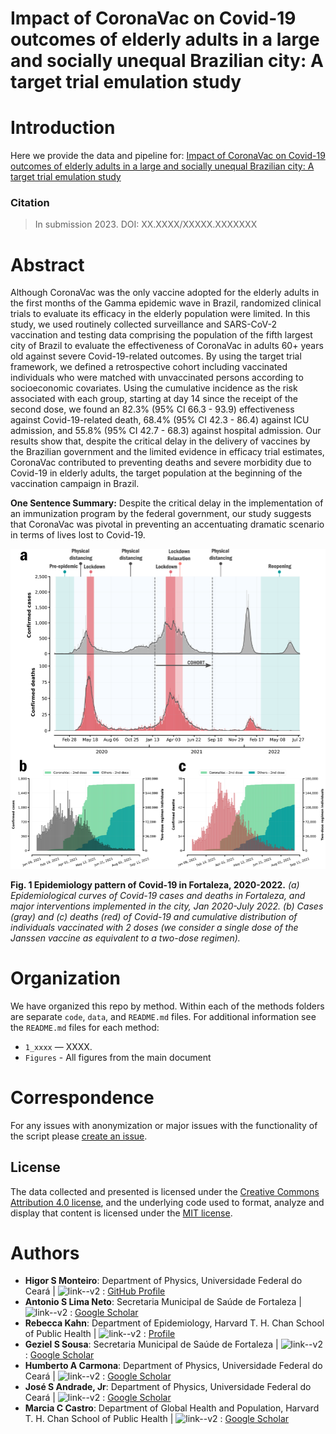 # Impact of CoronaVac on Covid-19 outcomes of elderly adults in a large and socially unequal Brazilian city: A target trial emulation study
 
 
# Introduction
Here we provide the data and pipeline for: [Impact of CoronaVac on Covid-19 outcomes of elderly adults in a large and socially unequal Brazilian city: A target trial emulation study](to-be-released)

### Citation

> In submission 2023. DOI: XX.XXXX/XXXXX.XXXXXXX


# Abstract

Although CoronaVac was the only vaccine adopted for the elderly adults in the first months of the Gamma epidemic wave in Brazil, randomized clinical trials to evaluate its efficacy in the elderly population were limited. In this study, we used routinely collected surveillance and SARS-CoV-2 vaccination and testing data comprising the population of the fifth largest city of Brazil to evaluate the effectiveness of CoronaVac in adults 60+ years old against severe Covid-19-related outcomes. By using the target trial framework, we defined a retrospective cohort including vaccinated individuals who were matched with unvaccinated persons according to socioeconomic covariates. Using the cumulative incidence as the risk associated with each group, starting at day 14 since the receipt of the second dose, we found an 82.3% (95% CI 66.3 - 93.9) effectiveness against Covid-19-related death, 68.4% (95% CI 42.3 - 86.4) against ICU admission, and 55.8% (95% CI 42.7 - 68.3) against hospital admission. Our results show that, despite the critical delay in the delivery of vaccines by the Brazilian government and the limited evidence in efficacy trial estimates, CoronaVac contributed to preventing deaths and severe morbidity due to Covid-19 in elderly adults, the target population at the beginning of the vaccination campaign in Brazil.


__One Sentence Summary:__ Despite the critical delay in the implementation of an immunization program by the federal government, our study suggests that CoronaVac was pivotal in preventing an accentuating dramatic scenario in terms of lives lost to Covid-19.


![FIG_1_JOIN_V6.png](figures/FIG_1_JOIN_V6.png)

__Fig. 1 Epidemiology pattern of Covid-19 in Fortaleza, 2020-2022.__
*(a) Epidemiological curves of Covid-19 cases and deaths in Fortaleza, and major interventions implemented in the city, Jan 2020-July 2022. (b) Cases (gray) and (c) deaths (red) of Covid-19 and cumulative distribution of individuals vaccinated with 2 doses (we consider a single dose of the Janssen vaccine as equivalent to a two-dose regimen).* 



# Organization
We have organized this repo by method. Within each of the methods folders are separate `code`, `data`, and `README.md` files. For additional information see the `README.md` files for each method: 
- `1_xxxx`  — XXXX.
- `Figures` - All figures from the main document 


# Correspondence
For any issues with anonymization or major issues with the functionality of the script please [create an issue](https://github.com/mcastrolab/Brazil_Covid19_spatiotemporal/issues).


## License
The data collected and presented is licensed under the [Creative Commons Attribution 4.0 license](https://creativecommons.org/licenses/by/4.0/), and the underlying code used to format, analyze and display that content is licensed under the [MIT license](http://opensource.org/licenses/mit-license.php). 


# Authors
- __Higor S Monteiro__: Department of Physics, Universidade Federal do Ceará | ![link--v2](https://user-images.githubusercontent.com/43140693/111211993-742aeb80-85a5-11eb-85b8-a1e2c5102d99.png) : [GitHub Profile](https://github.com/higorsmonteiro)
- __Antonio S Lima Neto__: Secretaria Municipal de Saúde de Fortaleza | ![link--v2](https://user-images.githubusercontent.com/43140693/111211993-742aeb80-85a5-11eb-85b8-a1e2c5102d99.png) : [Google Scholar](https://scholar.google.com.br/citations?user=ZTQLXYkAAAAJ&hl=pt-BR&oi=ao)
- __Rebecca Kahn__: Department of Epidemiology, Harvard T. H. Chan School of Public Health | ![link--v2](https://user-images.githubusercontent.com/43140693/111211993-742aeb80-85a5-11eb-85b8-a1e2c5102d99.png) : [Profile](https://ccdd.hsph.harvard.edu/people/rebecca-kahn/)
- __Geziel S Sousa__: Secretaria Municipal de Saúde de Fortaleza | ![link--v2](https://user-images.githubusercontent.com/43140693/111211993-742aeb80-85a5-11eb-85b8-a1e2c5102d99.png) : [Google Scholar](https://scholar.google.com.br/citations?user=87Rj4lEAAAAJ&hl=pt-BR)
- __Humberto A Carmona__: Department of Physics, Universidade Federal do Ceará | ![link--v2](https://user-images.githubusercontent.com/43140693/111211993-742aeb80-85a5-11eb-85b8-a1e2c5102d99.png) : [Google Scholar](https://scholar.google.ch/citations?user=58P-HNoAAAAJ&hl=en)
- __José S Andrade, Jr__: Department of Physics, Universidade Federal do Ceará | ![link--v2](https://user-images.githubusercontent.com/43140693/111211993-742aeb80-85a5-11eb-85b8-a1e2c5102d99.png) : [Google Scholar](https://scholar.google.ch/citations?user=EwWccccAAAAJ&hl=en)
- __Marcia C Castro__: Department of Global Health and Population, Harvard T. H. Chan School of Public Health | ![link--v2](https://user-images.githubusercontent.com/43140693/111211993-742aeb80-85a5-11eb-85b8-a1e2c5102d99.png) : [Google Scholar](https://scholar.google.com/citations?user=eq9m-DcAAAAJ&hl=pt-BR)
